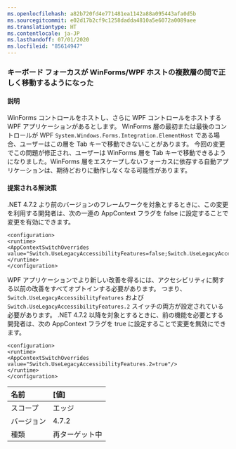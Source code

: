 ```yaml
---
ms.openlocfilehash: a82b720fd4e771481ea1142a88a095443afa0d5b
ms.sourcegitcommit: e02d17b2cf9c1258dadda4810a5e6072a0089aee
ms.translationtype: HT
ms.contentlocale: ja-JP
ms.lasthandoff: 07/01/2020
ms.locfileid: "85614947"
---
```

### <a name="keyboard-focus-now-moves-correctly-across-multiple-layers-of-winformswpf-hosting"></a>キーボード フォーカスが WinForms/WPF ホストの複数層の間で正しく移動するようになった

#### <a name="details"></a>説明

WinForms コントロールをホストし、さらに WPF コントロールをホストする WPF アプリケーションがあるとします。 WinForms 層の最初または最後のコントロールが WPF `System.Windows.Forms.Integration.ElementHost` である場合、ユーザーはこの層を Tab キーで移動できないことがあります。 今回の変更でこの問題が修正され、ユーザーは WinForms 層を Tab キーで移動できるようになりました。WinForms 層をエスケープしないフォーカスに依存する自動アプリケーションは、期待どおりに動作しなくなる可能性があります。

#### <a name="suggestion"></a>提案される解決策

.NET 4.7.2 より前のバージョンのフレームワークを対象とするときに、この変更を利用する開発者は、次の一連の AppContext フラグを false に設定することで変更を有効にできます。

<pre><code class="lang-xml">&lt;configuration&gt;&#13;&#10;&lt;runtime&gt;&#13;&#10;&lt;AppContextSwitchOverrides value=&quot;Switch.UseLegacyAccessibilityFeatures=false;Switch.UseLegacyAccessibilityFeatures.2=false&quot;/&gt;&#13;&#10;&lt;/runtime&gt;&#13;&#10;&lt;/configuration&gt;&#13;&#10;</code></pre>

WPF アプリケーションでより新しい改善を得るには、アクセシビリティに関する以前の改善をすべてオプトインする必要があります。 つまり、`Switch.UseLegacyAccessibilityFeatures` および `Switch.UseLegacyAccessibilityFeatures.2` スイッチの両方が設定されている必要があります。 .NET 4.7.2 以降を対象とするときに、前の機能を必要とする開発者は、次の AppContext フラグを true に設定することで変更を無効にできます。

<pre><code class="lang-xml">&lt;configuration&gt;&#13;&#10;&lt;runtime&gt;&#13;&#10;&lt;AppContextSwitchOverrides value=&quot;Switch.UseLegacyAccessibilityFeatures.2=true&quot;/&gt;&#13;&#10;&lt;/runtime&gt;&#13;&#10;&lt;/configuration&gt;&#13;&#10;</code></pre>

| 名前    | [値]       |
|:--------|:------------|
| スコープ   | エッジ        |
| バージョン | 4.7.2       |
| 種類    | 再ターゲット中 |
